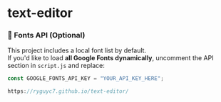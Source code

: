 # text-editor

### 🔐 Fonts API (Optional)

This project includes a local font list by default.  
If you'd like to load **all Google Fonts dynamically**, uncomment the API section in `script.js` and replace:

```js
const GOOGLE_FONTS_API_KEY = "YOUR_API_KEY_HERE";

https://ryguyc7.github.io/text-editor/ 

